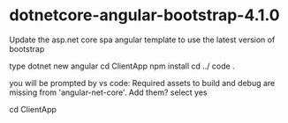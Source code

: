 # dotnetcore-angular-bootstrap-4.1.0
Update the asp.net core spa angular template to use the latest version of bootstrap


type dotnet new angular
cd ClientApp
npm install
cd ../
code .

you will be prompted by vs code:
Required assets to build and debug are missing from 'angular-net-core'. Add them?
select yes

cd ClientApp